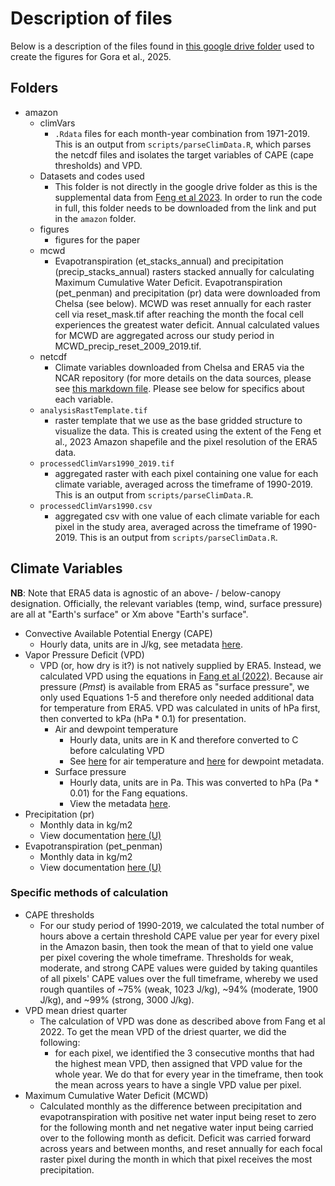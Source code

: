 # Description of files
Below is a description of the files found in [this google drive folder](https://drive.google.com/drive/u/0/folders/1VGbKbd7jWngFbh7VBVefhp-tQCF0sMF4) used to create the figures for Gora et al., 2025.

## Folders
- amazon
  - climVars
    - `.Rdata` files for each month-year combination from 1971-2019. This is an output from `scripts/parseClimData.R`, which parses the netcdf files and isolates the target variables of CAPE (cape thresholds) and VPD.
  - Datasets and codes used
    - This folder is not directly in the google drive folder as this is the supplemental data from [Feng et al 2023](https://www.nature.com/articles/s41467-022-35570-1). In order to run the code in full, this folder needs to be downloaded from the link and put in the `amazon` folder.
  - figures
    - figures for the paper
  - mcwd
    - Evapotranspiration (et_stacks_annual) and precipitation (precip_stacks_annual) rasters stacked annually for calculating Maximum Cumulative Water Deficit. Evapotranspiration (pet_penman) and precipitation (pr) data were downloaded from Chelsa (see below). MCWD was reset annually for each raster cell via reset_mask.tif after reaching the month the focal cell experiences the greatest water deficit. Annual calculated values for MCWD are aggregated across our study period in MCWD_precip_reset_2009_2019.tif. 
  - netcdf
    - Climate variables downloaded from Chelsa and ERA5 via the NCAR repository (for more details on the data sources, please see [this markdown file](https://github.com/deadLabCary/Gora-et-al-2025/blob/main/dataSources.md). Please see below for specifics about each variable.
  - `analysisRastTemplate.tif`
    - raster template that we use as the base gridded structure to visualize the data. This is created using the extent of the Feng et al., 2023 Amazon shapefile and the pixel resolution of the ERA5 data.
  - `processedClimVars1990_2019.tif`
    - aggregated raster with each pixel containing one value for each climate variable, averaged across the timeframe of 1990-2019. This is an output from `scripts/parseClimData.R`.
  - `processedClimVars1990.csv`
    - aggregated csv with one value of each climate variable for each pixel in the study area, averaged across the timeframe of 1990-2019. This is an output from `scripts/parseClimData.R`.
 
## Climate Variables
**NB**: Note that ERA5 data is agnostic of an above- / below-canopy designation. Officially, the relevant variables (temp, wind, surface pressure) are all at "Earth's surface" or Xm above "Earth's surface". 
- Convective Available Potential Energy (CAPE)
  - Hourly data, units are in J/kg, see metadata [here](https://codes.ecmwf.int/grib/param-db/59).
- Vapor Pressure Deficit (VPD)
  - VPD (or, how dry is it?) is not natively supplied by ERA5. Instead, we calculated VPD using the equations in [Fang et al (2022)](https://agupubs.onlinelibrary.wiley.com/doi/10.1029/2022EF003019). Because air pressure (*Pmst*) is available from ERA5 as "surface pressure", we only used Equations 1-5 and therefore only needed additional data for temperature from ERA5. VPD was calculated in units of hPa first, then converted to kPa (hPa \* 0.1) for presentation.
    - Air and dewpoint temperature
      - Hourly data, units are in K and therefore converted to C before calculating VPD
      - See [here](https://codes.ecmwf.int/grib/param-db/167) for air temperature and [here](https://codes.ecmwf.int/grib/param-db/168) for dewpoint metadata.
    - Surface pressure
      - Hourly data, units are in Pa. This was converted to hPa (Pa \* 0.01) for the Fang equations.
      - View the metadata [here](https://codes.ecmwf.int/grib/param-db/134).
- Precipitation (pr)
  - Monthly data in kg/m2
  - View documentation [here (U)](https://chelsa-climate.org/wp-admin/download-page/CHELSA_tech_specification_V2.pdf)
- Evapotranspiration (pet_penman)
  - Monthly data in kg/m2
  - View documentation [here (U)](https://chelsa-climate.org/wp-admin/download-page/CHELSA_tech_specification_V2.pdf)

### Specific methods of calculation
- CAPE thresholds
  - For our study period of 1990-2019, we calculated the total number of hours above a certain threshold CAPE value per year for every pixel in the Amazon basin, then took the mean of that to yield one value per pixel covering the whole timeframe. Thresholds for weak, moderate, and strong CAPE values were guided by taking quantiles of all pixels' CAPE values over the full timeframe, whereby we used rough quantiles of ~75% (weak, 1023 J/kg), ~94% (moderate, 1900 J/kg), and ~99% (strong, 3000 J/kg).
- VPD mean driest quarter
  - The calculation of VPD was done as described above from Fang et al 2022. To get the mean VPD of the driest quarter, we did the following:
    - for each pixel, we identified the 3 consecutive months that had the highest mean VPD, then assigned that VPD value for the whole year. We do that for every year in the timeframe, then took the mean across years to have a single VPD value per pixel.
- Maximum Cumulative Water Deficit (MCWD)
  - Calculated monthly as the difference between precipitation and evapotranspiration with positive net water input being reset to zero for the following month and net negative water input being carried over to the following month as deficit. Deficit was carried forward across years and between months, and reset annually for each focal raster pixel during the month in which that pixel receives the most precipitation.
